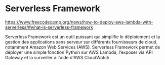 # Serverless Framework


https://www.freecodecamp.org/news/how-to-deploy-aws-lambda-with-serverless/#what-is-serverless-framework

Serverless Framework est un outil puissant qui simplifie le déploiement et la gestion des applications sans serveur sur différents fournisseurs de cloud, notamment Amazon Web Services (AWS). 
Serverless Framework permet de déployer une simple fonction Python sur AWS Lambda, l'exposer via API Gateway et la surveiller à l'aide d'AWS CloudWatch.
